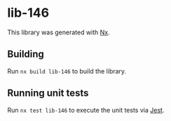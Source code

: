 # lib-146

This library was generated with [Nx](https://nx.dev).

## Building

Run `nx build lib-146` to build the library.

## Running unit tests

Run `nx test lib-146` to execute the unit tests via [Jest](https://jestjs.io).
